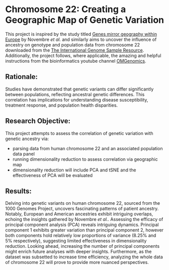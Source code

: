 # Chromosome 22: Creating a Geographic Map of Genetic Variation

This project is inspired by the study titled [Genes mirror geography within Europe](https://www.ncbi.nlm.nih.gov/pmc/articles/PMC2735096/) by Novembre *et al.* and similarly aims to uncover the influence of ancestry on genotype and population data from chromosome 22 downloaded from the [The International Genome Sample Resource](https://www.internationalgenome.org/). Additionally, the project follows, where applicable, the amazing and helpful instructions from the bioinformatics youtube channel [OMGenomics](https://www.youtube.com/@OMGenomics). 

## Rationale:
Studies have demonstrated that genetic variants can differ significantly between populations, reflecting ancestral genetic differences. This correlation has implications for understanding disease susceptibility, treatment response, and population health disparities.

## Research Objective:
This project attempts to assess the correlation of genetic variation with genetic ancestry via:
- parsing data from human chromosome 22 and an associated population data panel
- running dimensionality reduction to assess correlation via geographic map
- dimensionality reduction will include PCA and tSNE and the effectiveness of PCA will be evaluated
  
## Results:
Delving into genetic variants on human chromosome 22, sourced from the 1000 Genomes Project, uncovers fascinating patterns of patient ancestry. Notably, European and American ancestries exhibit intriguing overlaps, echoing the insights gathered by Novembre *et al.*.
Assessing the efficacy of principal component analysis (PCA) reveals intriguing dynamics. Principal component 1 exhibits greater variation than principal component 2, however both components hold relatively low proportions of variance (8.25% and 5% respectively), suggesting limited effectiveness in dimensionality reduction. Looking ahead, increasing the number of principal components might enrich future analyses with deeper insights. Furthermore, as the dataset was subsetted to increase time efficiency, analyzing the whole data of chromosome 22 will prove to provide more nuanced perspectives.

